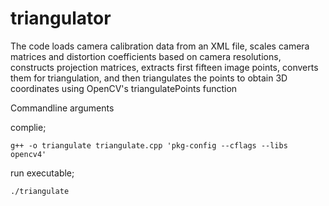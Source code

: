 # triangulator
The code loads camera calibration data from an XML file, scales camera matrices and distortion coefficients based on camera resolutions, constructs projection matrices, extracts first fifteen image points, converts them for triangulation, and then triangulates the points to obtain 3D coordinates using OpenCV's triangulatePoints function

Commandline arguments

complie;  

`g++ -o triangulate triangulate.cpp 'pkg-config --cflags --libs opencv4'`

run executable;

`./triangulate`
